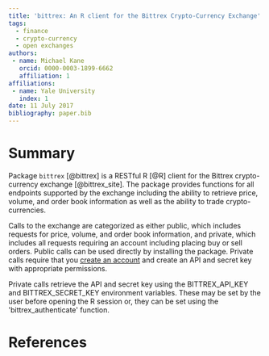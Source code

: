 ```yaml
---
title: 'bittrex: An R client for the Bittrex Crypto-Currency Exchange'
tags:
  - finance
  - crypto-currency
  - open exchanges
authors:
 - name: Michael Kane
   orcid: 0000-0003-1899-6662
   affiliation: 1
affiliations:
 - name: Yale University
   index: 1
date: 11 July 2017
bibliography: paper.bib
---
```


# Summary

Package ```bittrex``` [@bittrex] is a RESTful R [@R] client for the
Bittrex crypto-currency exchange [@bittrex_site]. The package provides 
functions for all endpoints supported by the exchange including the
ability to retrieve price, volume, and order book information as well as
the ability to trade crypto-currencies.

Calls to the exchange are categorized as either public, which includes
requests for price, volume, and order book information, and private,
which includes all requests requiring an account including placing buy
or sell orders. Public calls can be used directly by installing the
package. Private calls require that you [create an
account](https://https://bittrex.com/account/Register) and create an API 
and secret key with appropriate permissions.

Private calls retrieve the API and secret key using the BITTREX\_API\_KEY
and BITTREX\_SECRET\_KEY environment variables. These may be set by the
user before opening the R session or, they can be set using the
'bittrex\_authenticate' function.

# References
  
